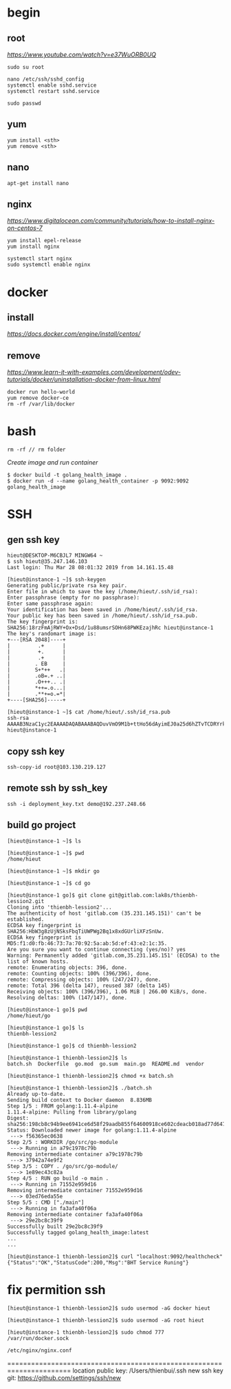 # begin

## root
*https://www.youtube.com/watch?v=e37WuORB0UQ*
```
sudo su root
```

```
nano /etc/ssh/sshd_config
systemctl enable sshd.service
systemctl restart sshd.service

sudo passwd
```

## yum
```
yum install <sth>
yum remove <sth>
```

## nano
```
apt-get install nano
```

## nginx
*https://www.digitalocean.com/community/tutorials/how-to-install-nginx-on-centos-7*
```
yum install epel-release
yum install nginx

systemctl start nginx
sudo systemctl enable nginx
```

# docker

## install
*https://docs.docker.com/engine/install/centos/*

## remove
*https://www.learn-it-with-examples.com/development/odev-tutorials/docker/uninstallation-docker-from-linux.html*
```
docker run hello-world
yum remove docker-ce
rm -rf /var/lib/docker
```

# bash
```
rm -rf // rm folder
```


*Create image and run container*
```
$ docker build -t golang_health_image .
$ docker run -d --name golang_health_container -p 9092:9092 golang_health_image
```

# SSH

## gen ssh key
```
hieut@DESKTOP-M6CBJL7 MINGW64 ~
$ ssh hieut@35.247.146.103
Last login: Thu Mar 28 08:01:32 2019 from 14.161.15.48

[hieut@instance-1 ~]$ ssh-keygen
Generating public/private rsa key pair.
Enter file in which to save the key (/home/hieut/.ssh/id_rsa):
Enter passphrase (empty for no passphrase):
Enter same passphrase again:
Your identification has been saved in /home/hieut/.ssh/id_rsa.
Your public key has been saved in /home/hieut/.ssh/id_rsa.pub.
The key fingerprint is:
SHA256:18rzFmAjRWY+Ox+Dsd/1u88umsrSOHn68PWKEzajhRc hieut@instance-1
The key's randomart image is:
+---[RSA 2048]----+
|         .+      |
|         +.      |
|         .+      |
|        . EB     |
|        S+*++   .|
|        .oB=.+ ..|
|        .O+++.. .|
|        *++=.o...|
|        .**+=o.=*|
+----[SHA256]-----+
```

```
[hieut@instance-1 ~]$ cat /home/hieut/.ssh/id_rsa.pub
ssh-rsa AAAAB3NzaC1yc2EAAAADAQABAAABAQDuvVmO9M1b+ttHo56dAyimEJ0a25d6hZTvTCDRYrk9lUF3R7VgClBXkUeg0Oo58DyqsQ+slMW1otFuSxzxBGr8jCF2WNswq4UbHfYonQsfKR1XuXrTxCuzTkeAQ+hSKP6Ht3U5ssHZTBYu3zp3NOntGzzkJBrr3z+DKji1+oLsORtIEDmAnWJ7YEE4Vp2IYJRMZ+2aEBBn/VJQBs053hYJ6kJcc0posHmXDGZ4t9MLthTailmeRtljzlkIVvRVNjXGbZkmIafNCWYkVKY6fGSDmriwPaEwgleqLp6NUrK8ewvnLhXHnPu8B/IL+Qs2NMfwzIGo1U6xTC4CM6DC+XFF hieut@instance-1
```

## copy ssh key
```
ssh-copy-id root@103.130.219.127
```

## remote ssh by ssh_key
```
ssh -i deployment_key.txt demo@192.237.248.66
```

## build go project
```
[hieut@instance-1 ~]$ ls

[hieut@instance-1 ~]$ pwd
/home/hieut

[hieut@instance-1 ~]$ mkdir go

[hieut@instance-1 ~]$ cd go

[hieut@instance-1 go]$ git clone git@gitlab.com:lak8s/thienbh-lession2.git
Cloning into 'thienbh-lession2'...
The authenticity of host 'gitlab.com (35.231.145.151)' can't be established.
ECDSA key fingerprint is SHA256:HbW3g8zUjNSksFbqTiUWPWg2Bq1x8xdGUrliXFzSnUw.
ECDSA key fingerprint is MD5:f1:d0:fb:46:73:7a:70:92:5a:ab:5d:ef:43:e2:1c:35.
Are you sure you want to continue connecting (yes/no)? yes
Warning: Permanently added 'gitlab.com,35.231.145.151' (ECDSA) to the list of known hosts.
remote: Enumerating objects: 396, done.
remote: Counting objects: 100% (396/396), done.
remote: Compressing objects: 100% (247/247), done.
remote: Total 396 (delta 147), reused 387 (delta 145)
Receiving objects: 100% (396/396), 1.06 MiB | 266.00 KiB/s, done.
Resolving deltas: 100% (147/147), done.
```
```
[hieut@instance-1 go]$ pwd
/home/hieut/go

[hieut@instance-1 go]$ ls
thienbh-lession2

[hieut@instance-1 go]$ cd thienbh-lession2

[hieut@instance-1 thienbh-lession2]$ ls
batch.sh  Dockerfile  go.mod  go.sum  main.go  README.md  vendor
```

```
[hieut@instance-1 thienbh-lession2]$ chmod +x batch.sh

[hieut@instance-1 thienbh-lession2]$ ./batch.sh
Already up-to-date.
Sending build context to Docker daemon  8.836MB
Step 1/5 : FROM golang:1.11.4-alpine
1.11.4-alpine: Pulling from library/golang
Digest: sha256:198cb8c94b9ee6941ce6d58f29aadb855f64600918ce602cdeacb018ad77d647
Status: Downloaded newer image for golang:1.11.4-alpine
 ---> f56365ec0638
Step 2/5 : WORKDIR /go/src/go-module
 ---> Running in a79c1978c79b
Removing intermediate container a79c1978c79b
 ---> 37942a74e9f2
Step 3/5 : COPY . /go/src/go-module/
 ---> 1e89ec43c82a
Step 4/5 : RUN go build -o main .
 ---> Running in 71552e959d16
Removing intermediate container 71552e959d16
 ---> 03ed76eda55e
Step 5/5 : CMD ["./main"]
 ---> Running in fa3afa40f06a
Removing intermediate container fa3afa40f06a
 ---> 29e2bc8c39f9
Successfully built 29e2bc8c39f9
Successfully tagged golang_health_image:latest
...
...
```

```
[hieut@instance-1 thienbh-lession2]$ curl "localhost:9092/healthcheck"
{"Status":"OK","StatusCode":200,"Msg":"BHT Service Runing"}
```

# fix permition ssh
```
[hieut@instance-1 thienbh-lession2]$ sudo usermod -aG docker hieut

[hieut@instance-1 thienbh-lession2]$ sudo usermod -aG root hieut

[hieut@instance-1 thienbh-lession2]$ sudo chmod 777 /var/run/docker.sock
```

```
/etc/nginx/nginx.conf
```

======================================================================
location public key: /Users/thienbui/.ssh
new ssh key git: https://github.com/settings/ssh/new
